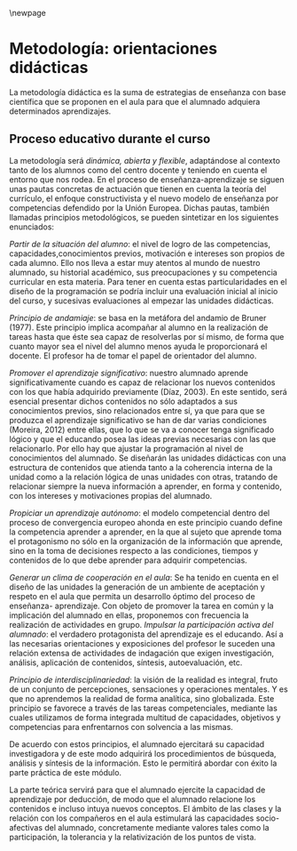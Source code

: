 \newpage

# Metodología: orientaciones didácticas

La metodología didáctica es la suma de estrategias de enseñanza con
base científica que se proponen en el aula para que el alumnado adquiera
determinados aprendizajes.

## Proceso educativo durante el curso

La metodología será *dinámica, abierta y flexible*, adaptándose al
contexto tanto de los alumnos como del centro docente y teniendo en cuenta el
entorno que nos rodea.
En el proceso de enseñanza-aprendizaje se siguen unas pautas
concretas de actuación que tienen en cuenta la teoría del currículo, el enfoque
constructivista y el nuevo modelo de enseñanza por competencias defendido
por la Unión Europea. Dichas pautas, también llamadas principios
metodológicos, se pueden sintetizar en los siguientes enunciados:

*Partir de la situación del alumno*: el nivel de logro de las competencias,
capacidades,conocimientos previos, motivación e intereses son propios de cada
alumno. Ello nos lleva a estar muy atentos al mundo de nuestro alumnado, su
historial académico, sus preocupaciones y su competencia curricular en esta
materia. Para tener en cuenta estas particularidades en el diseño de la
programación se podría incluir una evaluación inicial al inicio del curso, y
sucesivas evaluaciones al empezar las unidades didácticas.

*Principio de andamiaje*: se basa en la metáfora del andamio de Bruner
(1977). Este principio implica acompañar al alumno en la realización de tareas
hasta que éste sea capaz de resolverlas por sí mismo, de forma que cuanto
mayor sea el nivel del alumno menos ayuda le proporcionará el docente. El
profesor ha de tomar el papel de orientador del alumno.

*Promover el aprendizaje significativo*: nuestro alumnado aprende
significativamente cuando es capaz de relacionar los nuevos contenidos con los
que había adquirido previamente (Díaz, 2003). En este sentido, será esencial
presentar dichos contenidos no sólo adaptados a sus conocimientos previos,
sino relacionados entre sí, ya que para que se produzca el aprendizaje
significativo se han de dar varias condiciones (Moreira, 2012) entre ellas, que lo
que se va a conocer tenga significado lógico y que el educando posea las ideas
previas necesarias con las que relacionarlo. Por ello hay que ajustar la
programación al nivel de conocimientos del alumnado. Se diseñarán las
unidades didácticas con una estructura de contenidos que atienda tanto a la
coherencia interna de la unidad como a la relación lógica de unas unidades con
otras, tratando de relacionar siempre la nueva información a aprender, en forma
y contenido, con los intereses y motivaciones propias del alumnado.

*Propiciar un aprendizaje autónomo*: el modelo competencial dentro del
proceso de convergencia europeo ahonda en este principio cuando define la
competencia aprender a aprender, en la que al sujeto que aprende toma el
protagonismo no sólo en la organización de la información que aprende, sino en
la toma de decisiones respecto a las condiciones, tiempos y contenidos de lo
que debe aprender para adquirir competencias.

*Generar un clima de cooperación en el aula*: Se ha tenido en cuenta en el
diseño de las unidades la generación de un ambiente de aceptación y respeto
en el aula que permita un desarrollo óptimo del proceso de enseñanza-
aprendizaje. Con objeto de promover la tarea en común y la implicación del
alumnado en ellas, proponemos con frecuencia la realización de actividades en
grupo.
*Impulsar la participación activa del alumnado*: el verdadero protagonista
del aprendizaje es el educando. Así a las necesarias orientaciones y
exposiciones del profesor le suceden una relación extensa de actividades de
indagación que exigen investigación, análisis, aplicación de contenidos,
síntesis, autoevaluación, etc.

*Principio de interdisciplinariedad*: la visión de la realidad es integral, fruto
de un conjunto de percepciones, sensaciones y operaciones mentales. Y es que
no aprendemos la realidad de forma analítica, sino globalizada. Este principio
se favorece a través de las tareas competenciales, mediante las cuales
utilizamos de forma integrada multitud de capacidades, objetivos y
competencias para enfrentarnos con solvencia a las mismas.

De acuerdo con estos principios, el alumnado ejercitará su capacidad
investigadora y de este modo adquirirá los procedimientos de búsqueda,
análisis y síntesis de la información. Esto le permitirá abordar con éxito la parte
práctica de este módulo.

La parte teórica servirá para que el alumnado ejercite la capacidad de
aprendizaje por deducción, de modo que el alumnado relacione los contenidos
e incluso intuya nuevos conceptos.
El ámbito de las clases y la relación con los compañeros en el aula
estimulará las capacidades socio-afectivas del alumnado, concretamente
mediante valores tales como la participación, la tolerancia y la relativización de
los puntos de vista.
